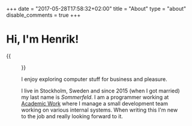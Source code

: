 +++
date = "2017-05-28T17:58:32+02:00"
title = "About"
type = "about"
disable_comments = true
+++

# Hi, I'm Henrik! 

{{<figure src="/images/henrik-1.jpg" class="image-border" width="300" alt="Bald guy smiling">}}

I enjoy exploring computer stuff for business and pleasure. 

I live in Stockholm, Sweden and since 2015 (when I got married) my last name is _Sommerfeld_. I am a programmer working at [Academic Work][1] where I manage a small development team working on various internal systems. When writing this I'm new to the job and really looking forward to it.

[1]: https://www.academicwork.com/